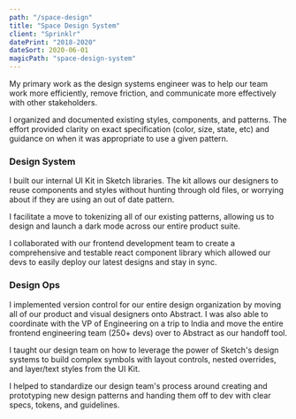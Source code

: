 ```yaml
---
path: "/space-design"
title: "Space Design System"
client: "Sprinklr"
datePrint: "2018-2020"
dateSort: 2020-06-01
magicPath: "space-design-system"
---
```


My primary work as the design systems engineer was to help our team work more efficiently, remove friction, and communicate more effectively with other stakeholders.

I organized and documented existing styles, components, and patterns. The effort provided clarity on exact specification (color, size, state, etc) and guidance on when it was appropriate to use a given pattern.

### Design System

I built our internal UI Kit in Sketch libraries. The kit allows our designers to reuse components and styles without hunting through old files, or worrying about if they are using an out of date pattern.

I facilitate a move to tokenizing all of our existing patterns, allowing us to design and launch a dark mode across our entire product suite.

I collaborated with our frontend development team to create a comprehensive and testable react component library which allowed our devs to easily deploy our latest designs and stay in sync.

### Design Ops

I implemented version control for our entire design organization by moving all of our product and visual designers onto Abstract. I was also able to coordinate with the VP of Engineering on a trip to India and move the entire frontend engineering team (250+ devs) over to Abstract as our handoff tool.

I taught our design team on how to leverage the power of Sketch's design systems to build complex symbols with layout controls, nested overrides, and layer/text styles from the UI Kit.

I helped to standardize our design team's process around creating and prototyping new design patterns and handing them off to dev with clear specs, tokens, and guidelines.

<!-- ### Darkmode

<iframe width="560" height="315" src="https://www.youtube.com/embed/tcgps6545Lk" frameborder="0" allow="accelerometer; autoplay; clipboard-write; encrypted-media; gyroscope; picture-in-picture" allowfullscreen></iframe>

### UI Kit Demo

<iframe width="560" height="315" src="https://www.youtube.com/embed/gSLRd6EvQbI" frameborder="0" allow="accelerometer; autoplay; clipboard-write; encrypted-media; gyroscope; picture-in-picture" allowfullscreen></iframe>

<iframe width="560" height="315" src="https://www.youtube.com/embed/rVPqUuZ1lxo" frameborder="0" allow="accelerometer; autoplay; clipboard-write; encrypted-media; gyroscope; picture-in-picture" allowfullscreen></iframe>

<iframe width="560" height="315" src="https://www.youtube.com/embed/1LWNx7HSyFs" frameborder="0" allow="accelerometer; autoplay; clipboard-write; encrypted-media; gyroscope; picture-in-picture" allowfullscreen></iframe> -->
